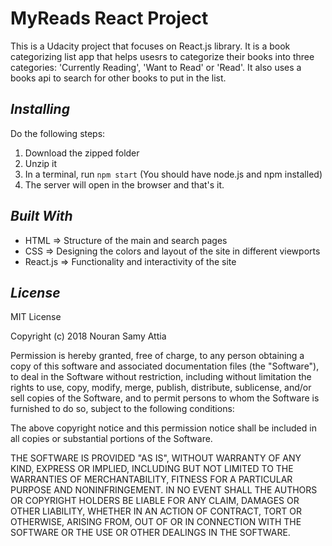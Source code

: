 # MyReads React Project
This is a Udacity project that focuses on React.js library. It is a book categorizing list app that helps usesrs to categorize their books into three categories: 'Currently Reading', 'Want to Read' or 'Read'. It also uses a books api to search for other books to put in the list.

## _Installing_
Do the following steps:
1. Download the zipped folder
2. Unzip it
3. In a terminal, run `npm start` (You should have node.js and npm installed)
4. The server will open in the browser and that's it.

## _Built With_
- HTML => Structure of the main and search pages
- CSS => Designing the colors and layout of the site in different viewports
- React.js => Functionality and interactivity of the site

## _License_
MIT License

Copyright (c) 2018 Nouran Samy Attia

Permission is hereby granted, free of charge, to any person obtaining a copy of this software and associated documentation files (the "Software"), to deal in the Software without restriction, including without limitation the rights to use, copy, modify, merge, publish, distribute, sublicense, and/or sell copies of the Software, and to permit persons to whom the Software is furnished to do so, subject to the following conditions:

The above copyright notice and this permission notice shall be included in all copies or substantial portions of the Software.

THE SOFTWARE IS PROVIDED "AS IS", WITHOUT WARRANTY OF ANY KIND, EXPRESS OR IMPLIED, INCLUDING BUT NOT LIMITED TO THE WARRANTIES OF MERCHANTABILITY, FITNESS FOR A PARTICULAR PURPOSE AND NONINFRINGEMENT. IN NO EVENT SHALL THE AUTHORS OR COPYRIGHT HOLDERS BE LIABLE FOR ANY CLAIM, DAMAGES OR OTHER LIABILITY, WHETHER IN AN ACTION OF CONTRACT, TORT OR OTHERWISE, ARISING FROM, OUT OF OR IN CONNECTION WITH THE SOFTWARE OR THE USE OR OTHER DEALINGS IN THE SOFTWARE.